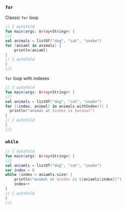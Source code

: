 ###  `for`

Classic `for` loop
``` kotlin runnable
// { autofold
fun main(args: Array<String>) {
//}
val animals = listOf("dog", "cat", "snake")
for (aniaml in animals) {
    println(aniaml)
}
// { autofold
}
//}
```

`for` loop with indexes
``` kotlin runnable
// { autofold
fun main(args: Array<String>) {
//}
val animals = listOf("dog", "cat", "snake")
for ((index, animal) in animals.withIndex()) {
  println("animal at $index is $animal")
}
// { autofold
}
//}
```

### `while`

``` kotlin runnable
// { autofold
fun main(args: Array<String>) {
//}
val aniamls = listOf("dog", "cat", "snake")
var index = 0
while (index < aniamls.size) {
    println("animal at $index is ${aniamls[index]}")
    index++
} 
// { autofold
}
//}
```
